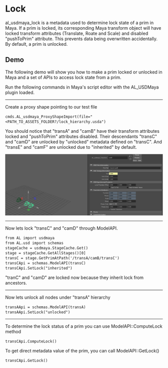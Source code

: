# Lock
al_usdmaya_lock is a metadata used to determine lock state of a prim in Maya. If a prim is locked, its corresponding Maya transform object will have locked transform attributes (Translate, Roate and Scale) and disabled "pushToPrim" attribute. This prevents data being overwritten accidentally. By default, a prim is unlocked. 

## Demo
The following demo will show you how to make a prim locked or unlocked in Maya and a set of APIs to access lock state from a prim. 

Run the following commands in Maya's script editor with the AL_USDMaya plugin loaded.

***

Create a proxy shape pointing to our test file

```
cmds.AL_usdmaya_ProxyShapeImport(file="<PATH_TO_ASSETS_FOLDER?/lock_hierarchy.usda")
```

You should notice that "transA" and "camB" have their transform attributes locked and "pushToPrim" attributes disabled. Their descendants "transC" and "camD" are unlocked by "unlocked" metadata defined on "transC". And "transE" and "camF" are unlocked due to "inherited" by default.

![Lock](LockPrims.png)

***

Now lets lock "transC" and "camD" through ModelAPI.

``` 
from AL import usdmaya
from AL.usd import schemas
stageCache = usdmaya.StageCache.Get()
stage = stageCache.GetAllStages()[0]
transC = stage.GetPrimAtPath('/transA/camB/transC')
transCApi = schemas.ModelAPI(transC)
transCApi.SetLock("inherited")
```
"tranC" and "camD" are locked now because they inherit lock from ancestors. 

***

Now lets unlock all nodes under "transA" hierarchy

```
transAApi = schemas.ModelAPI(transA)
transAApi.SetLock("unlocked")
```

***
To determine the lock status of a prim you can use ModelAPI::ComputeLock method

```
transCApi.ComputeLock()
```

To get direct metadata value of the prim, you can call ModelAPI::GetLock()

```
transCApi.GetLock()
```

